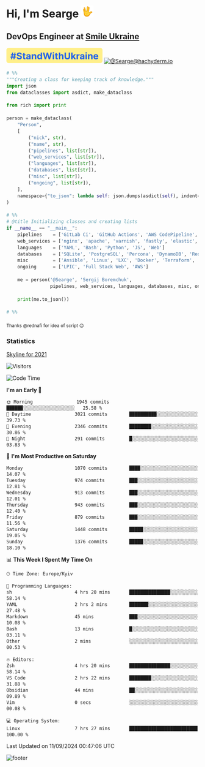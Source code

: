# Hi, I'm Searge <img src="images/vulcan.webp" style="display: inline-block; margin: 0; height: 2rem" alt="Vulcan salute" />

## DevOps Engineer at [Smile Ukraine](https://smile-ukraine.com/en)

[![Stand With Ukraine](https://raw.githubusercontent.com/vshymanskyy/StandWithUkraine/main/badges/StandWithUkraine.svg)](https://stand-with-ukraine.pp.ua)
<a rel="me" href="https://hachyderm.io/@Searge">![@Searge@hachyderm.io](https://img.shields.io/badge/-@Searge-%232B90D9?logo=mastodon&logoColor=white)</a>

```python
# %%
"""Creating a class for keeping track of knowledge."""
import json
from dataclasses import asdict, make_dataclass

from rich import print

person = make_dataclass(
    "Person",
    [
        ("nick", str),
        ("name", str),
        ("pipelines", list[str]),
        ("web_services", list[str]),
        ("languages", list[str]),
        ("databases", list[str]),
        ("misc", list[str]),
        ("ongoing", list[str]),
    ],
    namespace={"to_json": lambda self: json.dumps(asdict(self), indent=4)},
)

# %%
# @title Initializing classes and creating lists
if __name__ == "__main__":
    pipelines    = ['GitLab Ci', 'GitHub Actions', 'AWS CodePipeline', 'Jenkins']
    web_services = ['nginx', 'apache', 'varnish', 'fastly', 'elastic', 'solr']
    languages    = ['YAML', 'Bash', 'Python', 'JS', 'Web']
    databases    = ['SQLite', 'PostgreSQL', 'Percona', 'DynamoDB', 'Redis']
    misc         = ['Ansible', 'Linux', 'LXC', 'Docker', 'Terraform', 'AWS']
    ongoing      = ['LPIC', 'Full Stack Web', 'AWS']

    me = person('@Searge', 'Sergij Boremchuk',
                pipelines, web_services, languages, databases, misc, ongoing)

    print(me.to_json())

# %%

```

<sub>Thanks @rednafi for idea of script :wink:</sub>

### Statistics

[Skyline for 2021](https://skyline.github.com/Searge/2021)

![Visitors](https://komarev.com/ghpvc/?username=searge&label=Profile%20views&color=0e75b6&style=flat) 
<!--START_SECTION:waka-->
![Code Time](http://img.shields.io/badge/Code%20Time-2%2C752%20hrs%206%20mins-blue)

**I'm an Early 🐤** 

```text
🌞 Morning                1945 commits        ██████░░░░░░░░░░░░░░░░░░░   25.58 % 
🌆 Daytime                3021 commits        ██████████░░░░░░░░░░░░░░░   39.73 % 
🌃 Evening                2346 commits        ████████░░░░░░░░░░░░░░░░░   30.86 % 
🌙 Night                  291 commits         █░░░░░░░░░░░░░░░░░░░░░░░░   03.83 % 
```
📅 **I'm Most Productive on Saturday** 

```text
Monday                   1070 commits        ████░░░░░░░░░░░░░░░░░░░░░   14.07 % 
Tuesday                  974 commits         ███░░░░░░░░░░░░░░░░░░░░░░   12.81 % 
Wednesday                913 commits         ███░░░░░░░░░░░░░░░░░░░░░░   12.01 % 
Thursday                 943 commits         ███░░░░░░░░░░░░░░░░░░░░░░   12.40 % 
Friday                   879 commits         ███░░░░░░░░░░░░░░░░░░░░░░   11.56 % 
Saturday                 1448 commits        █████░░░░░░░░░░░░░░░░░░░░   19.05 % 
Sunday                   1376 commits        █████░░░░░░░░░░░░░░░░░░░░   18.10 % 
```


📊 **This Week I Spent My Time On** 

```text
🕑︎ Time Zone: Europe/Kyiv

💬 Programming Languages: 
sh                       4 hrs 20 mins       ███████████████░░░░░░░░░░   58.14 % 
YAML                     2 hrs 2 mins        ███████░░░░░░░░░░░░░░░░░░   27.48 % 
Markdown                 45 mins             ███░░░░░░░░░░░░░░░░░░░░░░   10.08 % 
Bash                     13 mins             █░░░░░░░░░░░░░░░░░░░░░░░░   03.11 % 
Other                    2 mins              ░░░░░░░░░░░░░░░░░░░░░░░░░   00.53 % 

🔥 Editors: 
Zsh                      4 hrs 20 mins       ███████████████░░░░░░░░░░   58.14 % 
VS Code                  2 hrs 22 mins       ████████░░░░░░░░░░░░░░░░░   31.88 % 
Obsidian                 44 mins             ██░░░░░░░░░░░░░░░░░░░░░░░   09.89 % 
Vim                      0 secs              ░░░░░░░░░░░░░░░░░░░░░░░░░   00.08 % 

💻 Operating System: 
Linux                    7 hrs 27 mins       █████████████████████████   100.00 % 
```


 Last Updated on 11/09/2024 00:47:06 UTC
<!--END_SECTION:waka-->

![footer](https://capsule-render.vercel.app/api?type=waving&color=gradient&customColorList=14,21&height=82&section=footer)
